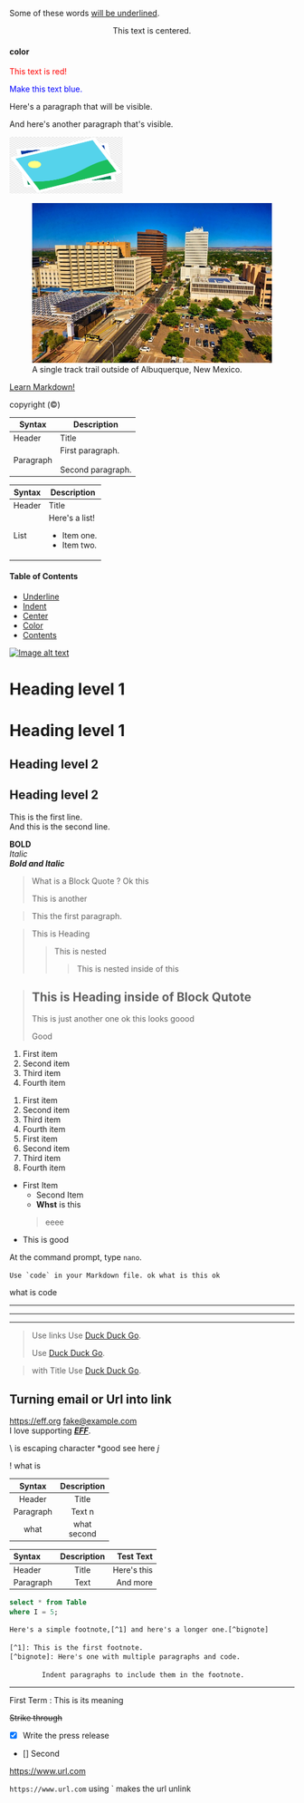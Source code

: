 
Some of these words <ins>will be underlined</ins>.

<center>This text is centered.</center>

#### color

<font color="red">This text is red!</font>

<p style="color:blue">Make this text blue.</p>

Here's a paragraph that will be visible.

[This is a comment that will be hidden.]: # 

And here's another paragraph that's visible.

[:warning: **Warning:** Do not push the big red button.]: #

[:memo: **Note:** Sunrises are beautiful.]: #

[:bulb: **Tip:** Remember to appreciate the little things in life.]: #


<img src="image.png" width="200" height="100">


<figure>
    <img src="assets/images/albuquerque.jpg"
         alt="Albuquerque, New Mexico">
    <figcaption>A single track trail outside of Albuquerque, New Mexico.</figcaption>
</figure>

<a href="https://www.markdownguide.org" target="_blank">Learn Markdown!</a>

copyright (&copy;) 


| Syntax      | Description |
| ----------- | ----------- |
| Header      | Title |
| Paragraph   | First paragraph. <br><br> Second paragraph. |


| Syntax      | Description |
| ----------- | ----------- |
| Header      | Title |
| List        | Here's a list! <ul><li>Item one.</li><li>Item two.</li></ul> |


#### Table of Contents

- [Underline](#underline)
- [Indent](#indent)
- [Center](#center)
- [Color](#color)
- [Contents](#Table)

[![Image alt text](https://img.youtube.com/vi/YOUTUBE-ID/0.jpg)](https://www.youtube.com/watch?v=YOUTUBE-ID)


Heading level 1 <h1>Heading level 1</h1>
===============

Heading level 2 <h2>Heading level 2</h2>
---------------

This is the first line.</br>
And this is the second line.

**BOLD**</br>
*Italic*</br>
***Bold and Italic***
> What is a Block Quote ? Ok this 
> 
> This is another


<blockquote>
<p>This the first paragraph.</p>
<!-- <p>And this is the second paragraph.</p> -->
</blockquote>

>This is Heading 
>>This is nested 
>>>This is nested inside of this 



> ## This is Heading inside of Block Qutote
> 
> This is just another one ok this looks goood
>
>
>Good


1. First item
2. Second item
3. Third item
4. Fourth item
>
1. First item
1. Second item
1. Third item
1. Fourth item
1. First item
8. Second item
3. Third item
5. Fourth item

* First Item
    + Second Item
    * **Whst** is this
    > eeee
* This is good

At the command prompt, type `nano`.

``Use `code` in your Markdown file.
ok what is this ok ``


<html>
 <head>
 what is code
 </head>
</html>

***
---
___

>Use links
>Use [Duck Duck Go](https://duckduckgo.com).
><p>Use <a href="https://duckduckgo.com">Duck Duck Go</a>.</p>

>with Title
Use [Duck Duck Go](https://duckduckgo.com "My search engine!").
## Turning email or Url into link 
<https://eff.org>
<fake@example.com><br>
I love supporting ***[EFF](https://eff.org)***.

\ is escaping character  \*good see here *j* 

! what is 

| Syntax        | Description     |
| :----:          | :---:           |
| Header        | Title           |
| Paragraph     | Text n          |
| what          | what<br> second | 


| Syntax    | Description | Test Text   |
| :---      | :----:      | ---:        |
| Header    | Title       | Here's this |
| Paragraph | Text        | And more    |

```sql
select * from Table 
where I = 5;
```

    Here's a simple footnote,[^1] and here's a longer one.[^bignote]

    [^1]: This is the first footnote.
    [^bignote]: Here's one with multiple paragraphs and code.

            Indent paragraphs to include them in the footnote.

---
First Term
: This is its meaning 


~~Strike through~~

- [x] Write the press release
- [] Second

https://www.url.com

`https://www.url.com`
using \` makes the url unlink 




